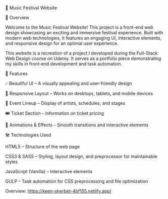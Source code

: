 🎵 Music Festival Website

🎸 Overview

Welcome to the Music Festival Website! This project is a front-end web design showcasing an exciting and immersive festival experience. Built with modern web technologies, it features an engaging UI, interactive elements, and responsive design for an optimal user experience.

This website is a recreation of a project I developed during the Full-Stack Web Design course on Udemy. It serves as a portfolio piece demonstrating my skills in front-end development and task automation.

🌟 Features

🎶 Beautiful UI – A visually appealing and user-friendly design

📱 Responsive Layout – Works on desktops, tablets, and mobile devices

🎤 Event Lineup – Display of artists, schedules, and stages

🎟️ Ticket Section – Information on ticket pricing

🎨 Animations & Effects – Smooth transitions and interactive elements

🛠️ Technologies Used

HTML5 – Structure of the web page

CSS3 & SASS – Styling, layout design, and preprocessor for maintainable styles

JavaScript (Vanilla) – Interactive elements

GULP – Task automation for CSS preprocessing and file optimization

Overview:
https://keen-sherbet-4bf155.netlify.app/
